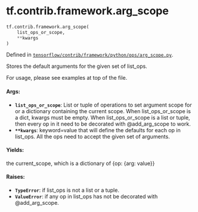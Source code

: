 <div itemscope itemtype="http://developers.google.com/ReferenceObject">
<meta itemprop="name" content="tf.contrib.framework.arg_scope" />
<meta itemprop="path" content="Stable" />
</div>

# tf.contrib.framework.arg_scope

``` python
tf.contrib.framework.arg_scope(
    list_ops_or_scope,
    **kwargs
)
```



Defined in [`tensorflow/contrib/framework/python/ops/arg_scope.py`](/code/stable/tensorflow/contrib/framework/python/ops/arg_scope.py).

Stores the default arguments for the given set of list_ops.

For usage, please see examples at top of the file.

#### Args:

* <b>`list_ops_or_scope`</b>: List or tuple of operations to set argument scope for or
    a dictionary containing the current scope. When list_ops_or_scope is a
    dict, kwargs must be empty. When list_ops_or_scope is a list or tuple,
    then every op in it need to be decorated with @add_arg_scope to work.
* <b>`**kwargs`</b>: keyword=value that will define the defaults for each op in
            list_ops. All the ops need to accept the given set of arguments.


#### Yields:

the current_scope, which is a dictionary of {op: {arg: value}}

#### Raises:

* <b>`TypeError`</b>: if list_ops is not a list or a tuple.
* <b>`ValueError`</b>: if any op in list_ops has not be decorated with @add_arg_scope.